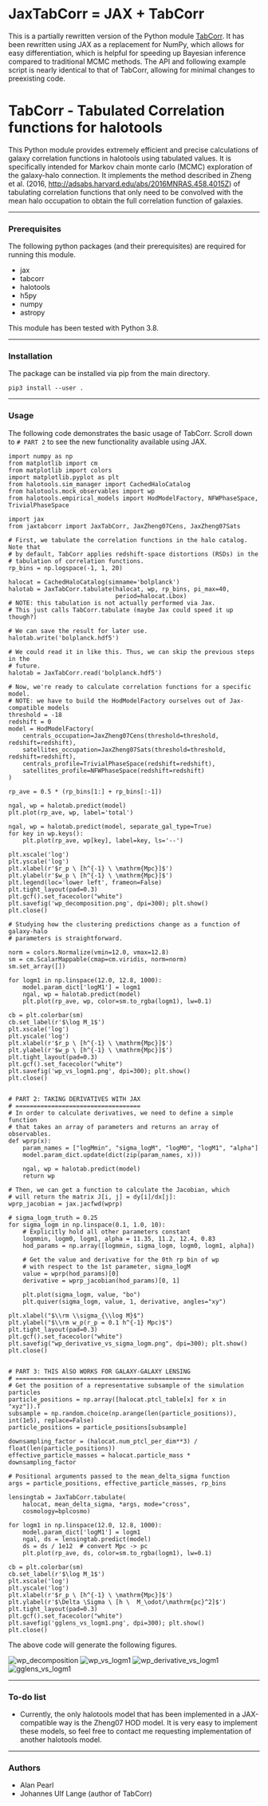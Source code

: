 # JaxTabCorr = JAX + TabCorr

This is a partially rewritten version of the Python module [TabCorr](https://github.com/johannesulf/TabCorr). It has been rewritten using JAX as a replacement for NumPy, which allows for easy differentiation, which is helpful for speeding up Bayesian inference compared to traditional MCMC methods. The API and following example script is nearly identical to that of TabCorr, allowing for minimal changes to preexisting code.

# TabCorr - Tabulated Correlation functions for halotools

This Python module provides extremely efficient and precise calculations of galaxy correlation functions in halotools using tabulated values. It is specifically intended for Markov chain monte carlo (MCMC) exploration of the galaxy-halo connection. It implements the method described in Zheng et al. (2016, http://adsabs.harvard.edu/abs/2016MNRAS.458.4015Z) of tabulating correlation functions that only need to be convolved with the mean halo occupation to obtain the full correlation function of galaxies.

---

### Prerequisites

The following python packages (and their prerequisites) are required for running this module.

* jax
* tabcorr
* halotools
* h5py
* numpy
* astropy

This module has been tested with Python 3.8.

---

### Installation

The package can be installed via pip from the main directory.

```
pip3 install --user .
```

---

### Usage

The following code demonstrates the basic usage of TabCorr. Scroll down to `# PART 2` to see the new functionality available using JAX.

```
import numpy as np
from matplotlib import cm
from matplotlib import colors
import matplotlib.pyplot as plt
from halotools.sim_manager import CachedHaloCatalog
from halotools.mock_observables import wp
from halotools.empirical_models import HodModelFactory, NFWPhaseSpace, TrivialPhaseSpace

import jax
from jaxtabcorr import JaxTabCorr, JaxZheng07Cens, JaxZheng07Sats

# First, we tabulate the correlation functions in the halo catalog. Note that
# by default, TabCorr applies redshift-space distortions (RSDs) in the
# tabulation of correlation functions.
rp_bins = np.logspace(-1, 1, 20)

halocat = CachedHaloCatalog(simname='bolplanck')
halotab = JaxTabCorr.tabulate(halocat, wp, rp_bins, pi_max=40,
                              period=halocat.Lbox)
# NOTE: this tabulation is not actually performed via Jax.
# This just calls TabCorr.tabulate (maybe Jax could speed it up though?)

# We can save the result for later use.
halotab.write('bolplanck.hdf5')

# We could read it in like this. Thus, we can skip the previous steps in the
# future.
halotab = JaxTabCorr.read('bolplanck.hdf5')

# Now, we're ready to calculate correlation functions for a specific model.
# NOTE: we have to build the HodModelFactory ourselves out of Jax-compatible models
threshold = -18
redshift = 0
model = HodModelFactory(
    centrals_occupation=JaxZheng07Cens(threshold=threshold, redshift=redshift),
    satellites_occupation=JaxZheng07Sats(threshold=threshold, redshift=redshift),
    centrals_profile=TrivialPhaseSpace(redshift=redshift),
    satellites_profile=NFWPhaseSpace(redshift=redshift)
)

rp_ave = 0.5 * (rp_bins[1:] + rp_bins[:-1])

ngal, wp = halotab.predict(model)
plt.plot(rp_ave, wp, label='total')

ngal, wp = halotab.predict(model, separate_gal_type=True)
for key in wp.keys():
    plt.plot(rp_ave, wp[key], label=key, ls='--')

plt.xscale('log')
plt.yscale('log')
plt.xlabel(r'$r_p \ [h^{-1} \ \mathrm{Mpc}]$')
plt.ylabel(r'$w_p \ [h^{-1} \ \mathrm{Mpc}]$')
plt.legend(loc='lower left', frameon=False)
plt.tight_layout(pad=0.3)
plt.gcf().set_facecolor("white")
plt.savefig('wp_decomposition.png', dpi=300); plt.show()
plt.close()

# Studying how the clustering predictions change as a function of galaxy-halo
# parameters is straightforward.

norm = colors.Normalize(vmin=12.0, vmax=12.8)
sm = cm.ScalarMappable(cmap=cm.viridis, norm=norm)
sm.set_array([])

for logm1 in np.linspace(12.0, 12.8, 1000):
    model.param_dict['logM1'] = logm1
    ngal, wp = halotab.predict(model)
    plt.plot(rp_ave, wp, color=sm.to_rgba(logm1), lw=0.1)

cb = plt.colorbar(sm)
cb.set_label(r'$\log M_1$')
plt.xscale('log')
plt.yscale('log')
plt.xlabel(r'$r_p \ [h^{-1} \ \mathrm{Mpc}]$')
plt.ylabel(r'$w_p \ [h^{-1} \ \mathrm{Mpc}]$')
plt.tight_layout(pad=0.3)
plt.gcf().set_facecolor("white")
plt.savefig('wp_vs_logm1.png', dpi=300); plt.show()
plt.close()


# PART 2: TAKING DERIVATIVES WITH JAX
# ===================================
# In order to calculate derivatives, we need to define a simple function
# that takes an array of parameters and returns an array of observables.
def wprp(x):
    param_names = ["logMmin", "sigma_logM", "logM0", "logM1", "alpha"]
    model.param_dict.update(dict(zip(param_names, x)))

    ngal, wp = halotab.predict(model)
    return wp

# Then, we can get a function to calculate the Jacobian, which 
# will return the matrix J[i, j] = dy[i]/dx[j]:
wprp_jacobian = jax.jacfwd(wprp)

# sigma_logm_truth = 0.25
for sigma_logm in np.linspace(0.1, 1.0, 10):
    # Explicitly hold all other parameters constant
    logmmin, logm0, logm1, alpha = 11.35, 11.2, 12.4, 0.83
    hod_params = np.array([logmmin, sigma_logm, logm0, logm1, alpha])
    
    # Get the value and derivative for the 0th rp bin of wp 
    # with respect to the 1st parameter, sigma_logM
    value = wprp(hod_params)[0]
    derivative = wprp_jacobian(hod_params)[0, 1]
    
    plt.plot(sigma_logm, value, "bo")
    plt.quiver(sigma_logm, value, 1, derivative, angles="xy")

plt.xlabel("$\\rm \\sigma_{\\log M}$")
plt.ylabel("$\\rm w_p(r_p = 0.1 h^{-1} Mpc)$")
plt.tight_layout(pad=0.3)
plt.gcf().set_facecolor("white")
plt.savefig("wp_derivative_vs_sigma_logm.png", dpi=300); plt.show()
plt.close()


# PART 3: THIS AlSO WORKS FOR GALAXY-GALAXY LENSING
# =================================================
# Get the position of a representative subsample of the simulation particles
particle_positions = np.array([halocat.ptcl_table[x] for x in "xyz"]).T
subsample = np.random.choice(np.arange(len(particle_positions)), int(1e5), replace=False)
particle_positions = particle_positions[subsample]

downsampling_factor = (halocat.num_ptcl_per_dim**3) / float(len(particle_positions))
effective_particle_masses = halocat.particle_mass * downsampling_factor

# Positional arguments passed to the mean_delta_sigma function
args = particle_positions, effective_particle_masses, rp_bins

lensingtab = JaxTabCorr.tabulate(
    halocat, mean_delta_sigma, *args, mode="cross",
    cosmology=bplcosmo)

for logm1 in np.linspace(12.0, 12.8, 1000):
    model.param_dict['logM1'] = logm1
    ngal, ds = lensingtab.predict(model)
    ds = ds / 1e12  # convert Mpc -> pc
    plt.plot(rp_ave, ds, color=sm.to_rgba(logm1), lw=0.1)

cb = plt.colorbar(sm)
cb.set_label(r'$\log M_1$')
plt.xscale('log')
plt.yscale('log')
plt.xlabel(r'$r_p \ [h^{-1} \ \mathrm{Mpc}]$')
plt.ylabel(r'$\Delta \Sigma \ [h \  M_\odot/\mathrm{pc}^2]$')
plt.tight_layout(pad=0.3)
plt.gcf().set_facecolor("white")
plt.savefig('gglens_vs_logm1.png', dpi=300); plt.show()
plt.close()
```

The above code will generate the following figures.

![wp_decomposition](scripts/wp_decomposition.png)
![wp_vs_logm1](scripts/wp_vs_logm1.png)
![wp_derivative_vs_logm1](scripts/wp_derivative_vs_logm1.png)
![gglens_vs_logm1](scripts/gglens_vs_logm1.png)

---

### To-do list

* Currently, the only halotools model that has been implemented in a JAX-compatible
  way is the Zheng07 HOD model. It is very easy to implement these models, so 
  feel free to contact me requesting implementation of another halotools model.

---

### Authors

- Alan Pearl
- Johannes Ulf Lange (author of TabCorr)
